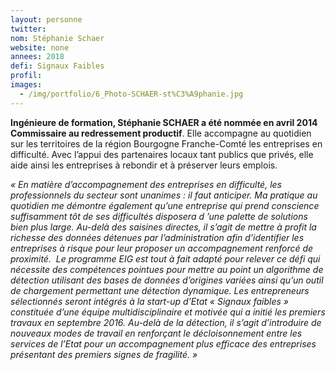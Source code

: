 ```yaml
---
layout: personne
twitter: 
nom: Stéphanie Schaer
website: none
annees: 2018
defi: Signaux Faibles
profil: 
images:
  - /img/portfolio/6_Photo-SCHAER-st%C3%A9phanie.jpg
---
```


**Ingénieure de formation, Stéphanie SCHAER a été nommée en avril 2014
Commissaire au redressement productif**. Elle accompagne au quotidien
sur les territoires de la région Bourgogne Franche-Comté les
entreprises en difficulté. Avec l’appui des partenaires locaux tant
publics que privés, elle aide ainsi les entreprises à rebondir et à
préserver leurs emplois.

*« En matière d’accompagnement des entreprises en difficulté, les
professionnels du secteur sont unanimes : il faut anticiper.  Ma
pratique au quotidien me démontre également qu’une entreprise qui
prend conscience suffisamment tôt de ses difficultés disposera d ’une
palette de solutions bien plus large. Au-delà des saisines directes,
il s’agit de mettre à profit la richesse des données détenues par
l’administration afin d’identifier les entreprises à risque pour leur
proposer un accompagnement renforcé de proximité.  Le programme EIG
est tout à fait adapté pour relever ce défi qui nécessite des
compétences pointues pour mettre au point un algorithme de détection
utilisant des bases de données d’origines variées ainsi qu’un outil de
chargement permettant une détection dynamique. Les entrepreneurs
sélectionnés seront intégrés à la start-up d’Etat « Signaux faibles »
constituée d’une équipe multidisciplinaire et motivée qui a initié les
premiers travaux en septembre 2016. Au-delà de la détection, il s’agit
d’introduire de nouveaux modes de travail en renforçant le
décloisonnement entre les services de l’Etat pour un accompagnement
plus efficace des entreprises présentant des premiers signes de
fragilité. »*
